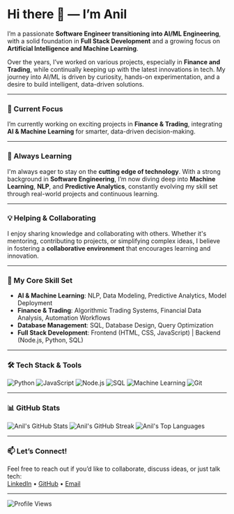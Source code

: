 # Hi there 👋 — I’m Anil

I’m a passionate **Software Engineer transitioning into AI/ML Engineering**, with a solid foundation in **Full Stack Development** and a growing focus on **Artificial Intelligence and Machine Learning**.

Over the years, I’ve worked on various projects, especially in **Finance and Trading**, while continually keeping up with the latest innovations in tech. My journey into AI/ML is driven by curiosity, hands-on experimentation, and a desire to build intelligent, data-driven solutions.

---

### 🔭 Current Focus

I’m currently working on exciting projects in **Finance & Trading**, integrating **AI & Machine Learning** for smarter, data-driven decision-making.

---

### 🌱 Always Learning

I'm always eager to stay on the **cutting edge of technology**. With a strong background in **Software Engineering**, I’m now diving deep into **Machine Learning**, **NLP**, and **Predictive Analytics**, constantly evolving my skill set through real-world projects and continuous learning.

---

### 💡 Helping & Collaborating

I enjoy sharing knowledge and collaborating with others. Whether it's mentoring, contributing to projects, or simplifying complex ideas, I believe in fostering a **collaborative environment** that encourages learning and innovation.

---

### 💼 My Core Skill Set

- **AI & Machine Learning**: NLP, Data Modeling, Predictive Analytics, Model Deployment
- **Finance & Trading**: Algorithmic Trading Systems, Financial Data Analysis, Automation Workflows
- **Database Management**: SQL, Database Design, Query Optimization
- **Full Stack Development**: Frontend (HTML, CSS, JavaScript) | Backend (Node.js, Python, SQL)

---

### 🛠 Tech Stack & Tools

![Python](https://img.shields.io/badge/Python-3776AB?style=for-the-badge&logo=python&logoColor=white)
![JavaScript](https://img.shields.io/badge/JavaScript-F7DF1E?style=for-the-badge&logo=javascript&logoColor=black)
![Node.js](https://img.shields.io/badge/Node.js-339933?style=for-the-badge&logo=nodedotjs&logoColor=white)
![SQL](https://img.shields.io/badge/SQL-4479A1?style=for-the-badge&logo=mysql&logoColor=white)
![Machine Learning](https://img.shields.io/badge/Machine_Learning-FF6F00?style=for-the-badge&logo=tensorflow&logoColor=white)
![Git](https://img.shields.io/badge/Git-F05032?style=for-the-badge&logo=git&logoColor=white)

---

### 📊 GitHub Stats

![Anil's GitHub Stats](https://github-readme-stats.vercel.app/api?username=CodingEye&theme=dark&hide_border=true&include_all_commits=true&count_private=false)
![Anil's GitHub Streak](https://github-readme-streak-stats.herokuapp.com/?user=CodingEye&theme=dark&hide_border=true)
![Anil's Top Languages](https://github-readme-stats.vercel.app/api/top-langs/?username=CodingEye&layout=compact&theme=dark&hide_border=true)

---

### 📫 Let’s Connect!

Feel free to reach out if you’d like to collaborate, discuss ideas, or just talk tech:  
[LinkedIn](#) • [GitHub](https://github.com/CodingEye) • [Email](#)

---

![Profile Views](https://komarev.com/ghpvc/?username=CodingEye&color=blue&style=flat)
